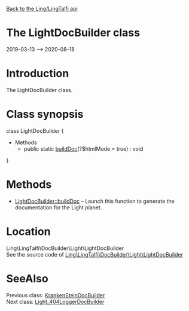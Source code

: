 [Back to the Ling/LingTalfi api](https://github.com/lingtalfi/LingTalfi/blob/master/doc/api/Ling/LingTalfi.md)



The LightDocBuilder class
================
2019-03-13 --> 2020-08-18






Introduction
============

The LightDocBuilder class.



Class synopsis
==============


class <span class="pl-k">LightDocBuilder</span>  {

- Methods
    - public static [buildDoc](https://github.com/lingtalfi/LingTalfi/blob/master/doc/api/Ling/LingTalfi/DocBuilder/Light/LightDocBuilder/buildDoc.md)(?$htmlMode = true) : void

}






Methods
==============

- [LightDocBuilder::buildDoc](https://github.com/lingtalfi/LingTalfi/blob/master/doc/api/Ling/LingTalfi/DocBuilder/Light/LightDocBuilder/buildDoc.md) &ndash; Launch this function to generate the documentation for the Light planet.





Location
=============
Ling\LingTalfi\DocBuilder\Light\LightDocBuilder<br>
See the source code of [Ling\LingTalfi\DocBuilder\Light\LightDocBuilder](https://github.com/lingtalfi/LingTalfi/blob/master/DocBuilder/Light/LightDocBuilder.php)



SeeAlso
==============
Previous class: [KrankenSteinDocBuilder](https://github.com/lingtalfi/LingTalfi/blob/master/doc/api/Ling/LingTalfi/DocBuilder/KrankenStein/KrankenSteinDocBuilder.md)<br>Next class: [Light_404LoggerDocBuilder](https://github.com/lingtalfi/LingTalfi/blob/master/doc/api/Ling/LingTalfi/DocBuilder/Light_404Logger/Light_404LoggerDocBuilder.md)<br>
